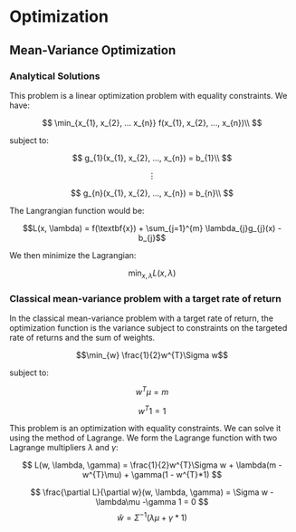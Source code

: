 # Optimization

## Mean-Variance Optimization

### Analytical Solutions

This problem is a linear optimization problem with equality constraints. We have:

$$
\min_{x_{1}, x_{2}, ... x_{n}} f(x_{1}, x_{2}, ..., x_{n})\\
$$

subject to:

$$
g_{1}(x_{1}, x_{2}, ..., x_{n}) = b_{1}\\
$$

```math
\vdots
```

$$
g_{n}(x_{1}, x_{2}, ..., x_{n}) = b_{n}\\
$$

The Langrangian function would be:

```math
L(x, \lambda) = f(\textbf{x}) + \sum_{j=1}^{m} \lambda_{j}g_{j}(x) - b_{j}
```

We then minimize the Lagrangian:

```math
\min_{x, \lambda} L(x, \lambda)
```

### Classical mean-variance problem with a target rate of return

In the classical mean-variance problem with a target rate of return, the optimization function is the variance subject to constraints on the targeted rate of returns and the sum of weights.

```math
\min_{w} \frac{1}{2}w^{T}\Sigma w
```

subject to:

$$
w^{T}\mu = m
$$

$$
w^{T} 1 = 1
$$

This problem is an optimization with equality constraints. We can solve it using the method of Lagrange. We form the Lagrange function with two Lagrange multipliers $\lambda$ and $\gamma$:

$$
L(w, \lambda, \gamma) = \frac{1}{2}w^{T}\Sigma w + \lambda(m - w^{T}\mu) + \gamma(1 - w^{T}*1)
$$

$$
\frac{\partial L}{\partial w}(w, \lambda, \gamma) = \Sigma w - \lambda\mu -\gamma 1 = 0
$$
$$
\hat{w} = \Sigma^{-1}(\lambda\mu + \gamma * 1)
$$





